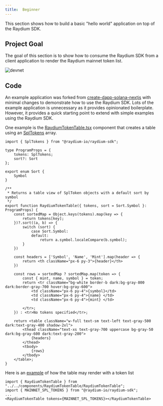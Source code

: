 ```yaml
---
title:  Beginner
---
```


This section shows how to build a basic "hello world" application on top of the Raydium SDK.

## Project Goal

The goal of this section is to show how to consume the Raydium SDK from a client application
to render the Raydium mainnet token list.

![devnet](/img/tutorial/ray-table.png)

## Code

An example application was forked from [create-dapp-solana-nextjs](https://github.com/thuglabs/create-dapp-solana-nextjs) with minimal changes to demonstrate how to use the Raydium SDK. Lots
of the example application is unnecessary as it provides opinionated boilerplate. However, it 
provides a quick starting point to extend with simple examples using the Raydium SDK.

One example is the [RaydiumTokenTable.tsx](https://github.com/alpha-defi/raydium-sdk-examples/blob/main/src/components/RaydiumTokenTable/RaydiumTokenTable.tsx) component that creates a table using an [SplTokens](https://sdk.raydium.io/modules.html#SplTokens) array.

```tsx title='RaydiumTokenTable.tsx'
import { SplTokens } from "@raydium-io/raydium-sdk";

type ProgramProps = {
    tokens: SplTokens;
    sort?: Sort
};

export enum Sort {
    Symbol
}

/**
 * Returns a table view of SplToken objects with a default sort by symbol
 */
export function RaydiumTokenTable({ tokens, sort = Sort.Symbol }: ProgramProps) {
    const sortedMap = Object.keys(tokens).map(key => {
        return tokens[key];
    })?.sort((a, b) => {
        switch (sort) {
            case Sort.Symbol:
            default:
                return a.symbol.localeCompare(b.symbol);
        }
    })

    const headers = ['Symbol', 'Name', 'Mint'].map(header => {
        return <th className="px-6 py-3">{header}</th>
    })

    const rows = sortedMap ? sortedMap.map(token => {
        const { mint, name, symbol } = token;
        return <tr className="bg-white border-b dark:bg-gray-800 dark:border-gray-700 hover:bg-gray-600">
            <td className="px-6 py-4">{symbol}</td>
            <td className="px-6 py-4">{name} </td>
            <td className="px-6 py-4">{mint} </td>

        </tr>;
    }) : <tr>No tokens specified</tr>;

    return <table className="w-full text-sm text-left text-gray-500 dark:text-gray-400 shadow-2xl">
        <thead className="text-xs text-gray-700 uppercase bg-gray-50 dark:bg-gray-600 dark:text-gray-200">
            {headers}
        </thead>
        <tbody>
            {rows}
        </tbody>
    </table>;
}
```

Here is an [example](https://github.com/alpha-defi/raydium-sdk-examples/blob/2080a365b7b14422aaca8a97b6a7122fdf314225/src/views/RaydiumView/index.tsx) of how the table may render with a token list


```tsx
import { RaydiumTokenTable } from "../../components/RaydiumTokenTable/RaydiumTokenTable";
import { MAINNET_SPL_TOKENS } from "@raydium-io/raydium-sdk";
...
<RaydiumTokenTable tokens={MAINNET_SPL_TOKENS}></RaydiumTokenTable>
```
